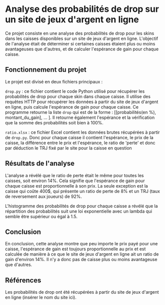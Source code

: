 #  Analyse des probabilités de drop sur un site de jeux d'argent en ligne
Ce projet consiste en une analyse des probabilités de drop pour les skins dans les caisses disponibles sur un site de jeux d'argent en ligne. L'objectif de l'analyse était de déterminer si certaines caisses étaient plus ou moins avantageuses que d'autres, et de calculer l'espérance de gain pour chaque caisse.

## Fonctionnement du projet
Le projet est divisé en deux fichiers principaux :

`drop.py` : ce fichier contient le code Python utilisé pour récupérer les probabilités de drop pour chaque skin dans chaque caisse. Il utilise des requêtes HTTP pour récupérer les données à partir du site de jeux d'argent en ligne, puis calcule l'espérance de gain pour chaque caisse.
Ce programme retourne la liste `drop` qui est de la forme : [[probabilités(en %), montant_du_gain], ... ].
Il retourne également l'espérance et la vérification que la somme des probabilités soit bien à 100%.

`ratio.xlsx` : ce fichier Excel contient les données brutes récupérées à partir de `drop.py`. Donc pour chaque caisse il contient l'espérance, le prix de la caisse, la différence entre le prix et l'espérance, le ratio de 'perte' et donc par déduction le TRJ fixé par le site pour la caisse en question
## Résultats de l'analyse
L'analyse a révélé que le ratio de perte était le même pour toutes les caisses, soit environ 14%. Cela signifie que l'espérance de gain pour chaque caisse est proportionnelle à son prix. La seule exception est la caisse qui coûte 400$, qui présente un ratio de perte de 8% et un TRJ (taux de reversement aux joueurs) de 92%.

L'histogramme des probabilités de drop pour chaque caisse a révélé que la répartition des probabilités suit une loi exponentielle avec un lambda qui semble être supérieur ou égal à 1.5.

## Conclusion
En conclusion, cette analyse montre que peu importe le prix payé pour une caisse, l'espérance de gain est toujours proportionnelle au prix et est calculée de manière à ce que le site de jeux d'argent en ligne ait un ratio de gain d'environ 14%. Il n'y a donc pas de caisse plus ou moins avantageuse que d'autres.

## Références
Les probabilités de drop ont été récupérées à partir du site de jeux d'argent en ligne (insérer le nom du site ici).

